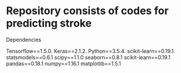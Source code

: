# Repository consists of codes for predicting stroke
Dependencies

Tensorflow==1.5.0.
Keras==2.1.2.
Python==3.5.4.
scikit-learn==0.19.1.
statsmodels==0.6.1
scipy==1.1.0
seaborn==0.8.1
scikit-learn==0.19.1
pandas==0.18.1
numpy==1.16.1
matplotlib==1.5.1
